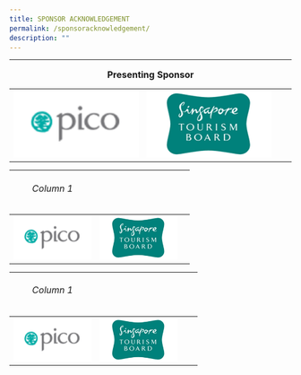 ```yaml
---
title: SPONSOR ACKNOWLEDGEMENT
permalink: /sponsoracknowledgement/
description: ""
---
```

<table>
	<tbody><tr>
			</tr></tbody><thead><tr><th colspan="4"> <p style="font-size: 16px; line-height: 12px"> Presenting Sponsor</p></th>
	</tr></thead>
	<tbody>
		<tr>
			<td colspan="1"><img style="width:230px;height:120px;" src="/images/Testing%20Sizes/pico%20250%20x%20140.png">
			</td><td colspan="1"><img style="width:230px;height:120px;" src="/images/Testing%20Sizes/stb%20250%20x%20140%201.png"></td><td></td><td></td>
		</tr>
	</tbody>
</table>
				

| <h6 style="font-size: 16px; line-height: 12px"> Column 1</h6> | | |
| -------- | -------- | -------- | 
| <img style="width:140px;height:78px;" src="/images/Testing%20Sizes/pico%20250%20x%20140.png"> |  <img style="width:140px;height:78px;" src="/images/Testing%20Sizes/stb%20250%20x%20140%201.png">  |      | 


|<h6 style="font-size: 16px; line-height: 12px"> Column 1</h6>  | | | |
| -------- | -------- | -------- | ---- |
| <img style="width:140px;height:78px;" src="/images/Testing%20Sizes/pico%20250%20x%20140.png"> |  <img style="width:140px;height:78px;" src="/images/Testing%20Sizes/stb%20250%20x%20140%201.png">  |      | |